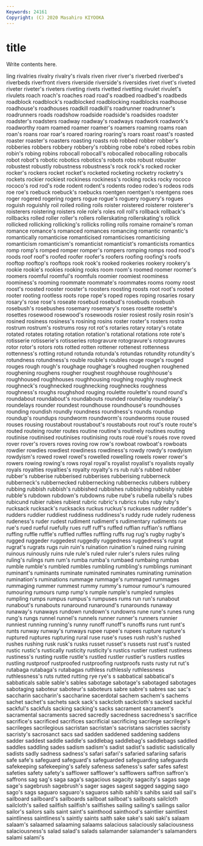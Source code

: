 ```yaml
---
Keywords: 24161
Copyright: (C) 2020 Masahiro KIYOOKA
---
```


# title

Write contents here.

ling rivalries rivalry rivalry's
rivals riven river river's riverbed riverbed's riverbeds riverfront rivers riverside
riverside's riversides rivet rivet's riveted riveter riveter's riveters riveting rivets
rivetted rivetting rivulet rivulet's rivulets roach roach's roaches road road's
roadbed roadbed's roadbeds roadblock roadblock's roadblocked roadblocking roadblocks roadhouse roadhouse's
roadhouses roadkill roadkill's roadrunner roadrunner's roadrunners roads roadshow roadside roadside's
roadsides roadster roadster's roadsters roadway roadway's roadways roadwork roadwork's roadworthy
roam roamed roamer roamer's roamers roaming roams roan roan's roans
roar roar's roared roaring roaring's roars roast roast's roasted roaster
roaster's roasters roasting roasts rob robbed robber robber's robberies robbers
robbery robbery's robbing robe robe's robed robes robin robin's robing
robins robocall robocall's robocalled robocalling robocalls robot robot's robotic robotics
robotics's robots robs robust robuster robustest robustly robustness robustness's rock
rock's rocked rocker rocker's rockers rocket rocket's rocketed rocketing rocketry
rocketry's rockets rockier rockiest rockiness rockiness's rocking rocks rocky rococo
rococo's rod rod's rode rodent rodent's rodents rodeo rodeo's rodeos
rods roe roe's roebuck roebuck's roebucks roentgen roentgen's roentgens roes
roger rogered rogering rogers rogue rogue's roguery roguery's rogues roguish
roguishly roil roiled roiling roils roister roistered roisterer roisterer's roisterers
roistering roisters role role's roles roll roll's rollback rollback's rollbacks
rolled roller roller's rollers rollerskating rollerskating's rollick rollicked rollicking rollicking's
rollicks rolling rolls romaine romaine's roman romance romance's romanced romances
romancing romantic romantic's romantically romanticise romanticised romanticises romanticising romanticism romanticism's
romanticist romanticist's romanticists romantics romp romp's romped romper romper's rompers
romping romps rood rood's roods roof roof's roofed roofer roofer's
roofers roofing roofing's roofs rooftop rooftop's rooftops rook rook's rooked
rookeries rookery rookery's rookie rookie's rookies rooking rooks room room's
roomed roomer roomer's roomers roomful roomful's roomfuls roomier roomiest roominess
roominess's rooming roommate roommate's roommates rooms roomy roost roost's roosted
rooster rooster's roosters roosting roosts root root's rooted rooter rooting
rootless roots rope rope's roped ropes roping rosaries rosary rosary's
rose rose's roseate rosebud rosebud's rosebuds rosebush rosebush's rosebushes rosemary
rosemary's roses rosette rosette's rosettes rosewood rosewood's rosewoods rosier rosiest
rosily rosin rosin's rosined rosiness rosiness's rosining rosins roster roster's
rosters rostra rostrum rostrum's rostrums rosy rot rot's rotaries rotary
rotary's rotate rotated rotates rotating rotation rotation's rotational rotations rote
rote's rotisserie rotisserie's rotisseries rotogravure rotogravure's rotogravures rotor rotor's rotors
rots rotted rotten rottener rottenest rottenness rottenness's rotting rotund rotunda
rotunda's rotundas rotundity rotundity's rotundness rotundness's rouble rouble's roubles rouge
rouge's rouged rouges rough rough's roughage roughage's roughed roughen roughened
roughening roughens rougher roughest roughhouse roughhouse's roughhoused roughhouses roughhousing roughing
roughly roughneck roughneck's roughnecked roughnecking roughnecks roughness roughness's roughs roughshod
rouging roulette roulette's round round's roundabout roundabout's roundabouts rounded roundelay
roundelay's roundelays rounder roundest roundhouse roundhouse's roundhouses rounding roundish roundly
roundness roundness's rounds roundup roundup's roundups roundworm roundworm's roundworms rouse
roused rouses rousing roustabout roustabout's roustabouts rout rout's route route's
routed routeing router routes routine routine's routinely routines routing routinise
routinised routinises routinising routs roué roué's roués rove roved rover
rover's rovers roves roving row row's rowboat rowboat's rowboats rowdier
rowdies rowdiest rowdiness rowdiness's rowdy rowdy's rowdyism rowdyism's rowed rowel
rowel's rowelled rowelling rowels rower rower's rowers rowing rowing's rows
royal royal's royalist royalist's royalists royally royals royalties royalties's royalty
royalty's rs rub rub's rubbed rubber rubber's rubberise rubberised rubberises
rubberising rubberneck rubberneck's rubbernecked rubbernecking rubbernecks rubbers rubbery rubbing rubbish
rubbish's rubbished rubbishes rubbishing rubbishy rubble rubble's rubdown rubdown's rubdowns
rube rube's rubella rubella's rubes rubicund rubier rubies rubiest rubric
rubric's rubrics rubs ruby ruby's rucksack rucksack's rucksacks ruckus ruckus's
ruckuses rudder rudder's rudders ruddier ruddiest ruddiness ruddiness's ruddy rude
rudely rudeness rudeness's ruder rudest rudiment rudiment's rudimentary rudiments rue
rue's rued rueful ruefully rues ruff ruff's ruffed ruffian ruffian's
ruffians ruffing ruffle ruffle's ruffled ruffles ruffling ruffs rug rug's
rugby rugby's rugged ruggeder ruggedest ruggedly ruggedness ruggedness's rugrat rugrat's
rugrats rugs ruin ruin's ruination ruination's ruined ruing ruining ruinous
ruinously ruins rule rule's ruled ruler ruler's rulers rules ruling
ruling's rulings rum rum's rumba rumba's rumbaed rumbaing rumbas rumble
rumble's rumbled rumbles rumbling rumbling's rumblings ruminant ruminant's ruminants ruminate
ruminated ruminates ruminating rumination rumination's ruminations rummage rummage's rummaged rummages
rummaging rummer rummest rummy rummy's rumour rumour's rumoured rumouring rumours
rump rump's rumple rumple's rumpled rumples rumpling rumps rumpus rumpus's
rumpuses rums run run's runabout runabout's runabouts runaround runaround's runarounds
runaway runaway's runaways rundown rundown's rundowns rune rune's runes rung
rung's rungs runnel runnel's runnels runner runner's runners runnier runniest
running running's runny runoff runoff's runoffs runs runt runt's runts
runway runway's runways rupee rupee's rupees rupture rupture's ruptured ruptures
rupturing rural ruse ruse's ruses rush rush's rushed rushes rushing
rusk rusk's rusks russet russet's russets rust rust's rusted rustic
rustic's rustically rusticity rusticity's rustics rustier rustiest rustiness rustiness's rusting
rustle rustle's rustled rustler rustler's rustlers rustles rustling rustproof rustproofed
rustproofing rustproofs rusts rusty rut rut's rutabaga rutabaga's rutabagas ruthless
ruthlessly ruthlessness ruthlessness's ruts rutted rutting rye rye's s sabbatical
sabbatical's sabbaticals sable sable's sables sabotage sabotage's sabotaged sabotages sabotaging
saboteur saboteur's saboteurs sabre sabre's sabres sac sac's saccharin saccharin's
saccharine sacerdotal sachem sachem's sachems sachet sachet's sachets sack sack's
sackcloth sackcloth's sacked sackful sackful's sackfuls sacking sacking's sacks sacrament
sacrament's sacramental sacraments sacred sacredly sacredness sacredness's sacrifice sacrifice's sacrificed
sacrifices sacrificial sacrificing sacrilege sacrilege's sacrileges sacrilegious sacristan sacristan's sacristans
sacristies sacristy sacristy's sacrosanct sacs sad sadden saddened saddening saddens
sadder saddest saddle saddle's saddlebag saddlebag's saddlebags saddled saddles saddling
sades sadism sadism's sadist sadist's sadistic sadistically sadists sadly sadness
sadness's safari safari's safaried safariing safaris safe safe's safeguard safeguard's
safeguarded safeguarding safeguards safekeeping safekeeping's safely safeness safeness's safer safes
safest safeties safety safety's safflower safflower's safflowers saffron saffron's saffrons
sag sag's saga saga's sagacious sagacity sagacity's sagas sage sage's
sagebrush sagebrush's sager sages sagest sagged sagging sago sago's sags
saguaro saguaro's saguaros sahib sahib's sahibs said sail sail's sailboard
sailboard's sailboards sailboat sailboat's sailboats sailcloth sailcloth's sailed sailfish sailfish's
sailfishes sailing sailing's sailings sailor sailor's sailors sails saint saint's
sainthood sainthood's saintlier saintliest saintliness saintliness's saintly saints saith sake
sake's saki saki's salaam salaam's salaamed salaaming salaams salacious salaciously
salaciousness salaciousness's salad salad's salads salamander salamander's salamanders salami salami's
